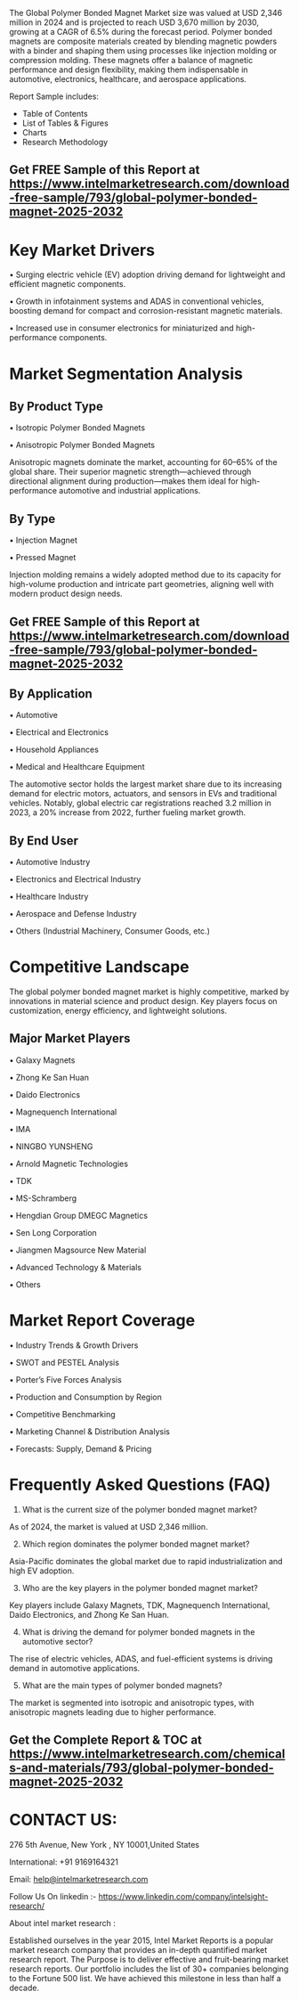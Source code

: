 The Global Polymer Bonded Magnet Market size was valued at USD 2,346 million in 2024 and is projected to reach USD 3,670 million by 2030, growing at a CAGR of 6.5% during the forecast period. Polymer bonded magnets are composite materials created by blending magnetic powders with a binder and shaping them using processes like injection molding or compression molding. These magnets offer a balance of magnetic performance and design flexibility, making them indispensable in automotive, electronics, healthcare, and aerospace applications.

 
Report Sample includes:
- Table of Contents
- List of Tables & Figures
- Charts
- Research Methodology


Get FREE Sample of this Report at https://www.intelmarketresearch.com/download-free-sample/793/global-polymer-bonded-magnet-2025-2032
-

Key Market Drivers
=

•	Surging electric vehicle (EV) adoption driving demand for lightweight and efficient magnetic components.

•	Growth in infotainment systems and ADAS in conventional vehicles, boosting demand for compact and corrosion-resistant magnetic materials.

•	Increased use in consumer electronics for miniaturized and high-performance components.

Market Segmentation Analysis
=
By Product Type
-
•	Isotropic Polymer Bonded Magnets

•	Anisotropic Polymer Bonded Magnets

Anisotropic magnets dominate the market, accounting for 60–65% of the global share. Their superior magnetic strength—achieved through directional alignment during production—makes them ideal for high-performance automotive and industrial applications.

By Type
-
•	Injection Magnet

•	Pressed Magnet

Injection molding remains a widely adopted method due to its capacity for high-volume production and intricate part geometries, aligning well with modern product design needs.

Get FREE Sample of this Report at https://www.intelmarketresearch.com/download-free-sample/793/global-polymer-bonded-magnet-2025-2032
-

By Application
-
•	Automotive

•	Electrical and Electronics

•	Household Appliances

•	Medical and Healthcare Equipment

The automotive sector holds the largest market share due to its increasing demand for electric motors, actuators, and sensors in EVs and traditional vehicles. Notably, global electric car registrations reached 3.2 million in 2023, a 20% increase from 2022, further fueling market growth.

By End User
-
•	Automotive Industry

•	Electronics and Electrical Industry

•	Healthcare Industry

•	Aerospace and Defense Industry

•	Others (Industrial Machinery, Consumer Goods, etc.)

Competitive Landscape
=
The global polymer bonded magnet market is highly competitive, marked by innovations in material science and product design. Key players focus on customization, energy efficiency, and lightweight solutions.

Major Market Players
-
•	Galaxy Magnets

•	Zhong Ke San Huan

•	Daido Electronics

•	Magnequench International

•	IMA


•	NINGBO YUNSHENG

•	Arnold Magnetic Technologies

•	TDK

•	MS-Schramberg

•	Hengdian Group DMEGC Magnetics

•	Sen Long Corporation

•	Jiangmen Magsource New Material

•	Advanced Technology & Materials

•	Others


Market Report Coverage
=
•	Industry Trends & Growth Drivers

•	SWOT and PESTEL Analysis

•	Porter’s Five Forces Analysis

•	Production and Consumption by Region

•	Competitive Benchmarking

•	Marketing Channel & Distribution Analysis

•	Forecasts: Supply, Demand & Pricing

Frequently Asked Questions (FAQ)
=
1. What is the current size of the polymer bonded magnet market?

As of 2024, the market is valued at USD 2,346 million.

2. Which region dominates the polymer bonded magnet market?

Asia-Pacific dominates the global market due to rapid industrialization and high EV adoption.

3. Who are the key players in the polymer bonded magnet market?

Key players include Galaxy Magnets, TDK, Magnequench International, Daido Electronics, and Zhong Ke San Huan.

4. What is driving the demand for polymer bonded magnets in the automotive sector?

The rise of electric vehicles, ADAS, and fuel-efficient systems is driving demand in automotive applications.

5. What are the main types of polymer bonded magnets?

The market is segmented into isotropic and anisotropic types, with anisotropic magnets leading due to higher performance.


Get the Complete Report & TOC at https://www.intelmarketresearch.com/chemicals-and-materials/793/global-polymer-bonded-magnet-2025-2032
-

CONTACT US:
=
276 5th Avenue, New York , NY 10001,United States

International: +91 9169164321

Email: help@intelmarketresearch.com

Follow Us On linkedin :- https://www.linkedin.com/company/intelsight-research/

About intel market research :

Established ourselves in the year 2015, Intel Market Reports is a popular market research company that provides an in-depth quantified market research report. The Purpose is to deliver effective and fruit-bearing market research reports. Our portfolio includes the list of 30+ companies belonging to the Fortune 500 list. We have achieved this milestone in less than half a decade.
